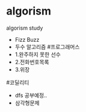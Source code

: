 # algorism
algorism study


- Fizz Buzz
- 두수 알고리즘
#프로그래머스
- 1.완주하지 못한 선수
- 2.전화번호목록
- 3.위장

#코딜리티


- dfs 공부예정..
- 삼각형문제


